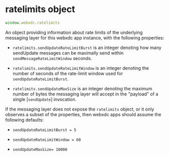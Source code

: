 
# ratelimits object

```js
window.webxdc.ratelimits
```

An object providing information about rate limits
of the underlying messaging layer for this webxdc app instance,
with the following properties:

- `ratelimits.sendUpdateRateLimitBurst` is an integer denoting how many
  sendUpdate messages can be maximally send within `sendMessageRateLimitWindow` seconds.

- `ratelimits.sendUpdateRateLimitWindow` is an integer denoting the number of
  seconds of the rate-limit window used for `sendUpdateRateLimitBurst`.

- `ratelimits.sendUpdateMaxSize` is an integer denoting the maximum number of bytes
  the messaging layer will accept in the "payload" of a single [`sendUpdate`] invocation.

If the messaging layer does not expose the `ratelimits` object,
or it only observes a subset of the properties,
then webxdc apps should assume the following defaults:

- `sendUpdateRateLimitBurst = 5`

- `sendUpdateRateLimitWindow = 60`

- `sendUpdateMaxSize= 10000`

